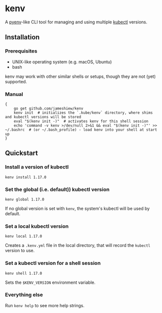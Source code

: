 # kenv

A [pyenv](https://github.com/pyenv/pyenv)-like CLI tool for managing and using multiple [kubectl](https://github.com/kubernetes/kubectl) versions.

## Installation

### Prerequisites

- UNIX-like operating system (e.g. macOS, Ubuntu)
- bash

kenv may work with other similar shells or setups, though they are not (yet) supported.

### Manual

```shell script
{
    go get github.com/jameshiew/kenv
    kenv init  # initializes the `.kube/kenv` directory, where shims and kubectl versions will be stored
    eval "$(kenv init -)"  # activates kenv for this shell session
    echo 'command -v kenv >/dev/null 2>&1 && eval "$(kenv init -)"' >> ~/.bashrc  # (or ~/.bash_profile) - load kenv into your shell at start up
}
```

## Quickstart

### Install a version of kubectl

```shell script
kenv install 1.17.0
```

### Set the global (i.e. default)) kubectl version

```shell script
kenv global 1.17.0
```

If no global version is set with `kenv`, the system's kubectl will be used by default.

### Set a local kubectl version

```shell script
kenv local 1.17.0
```

Creates a `.kenv.yml` file in the local directory, that will record the `kubectl` version to use.

### Set a kubectl version for a shell session

```shell script
kenv shell 1.17.0
```

Sets the `$KENV_VERSION` environment variable.

### Everything else

Run `kenv help` to see more help strings.
